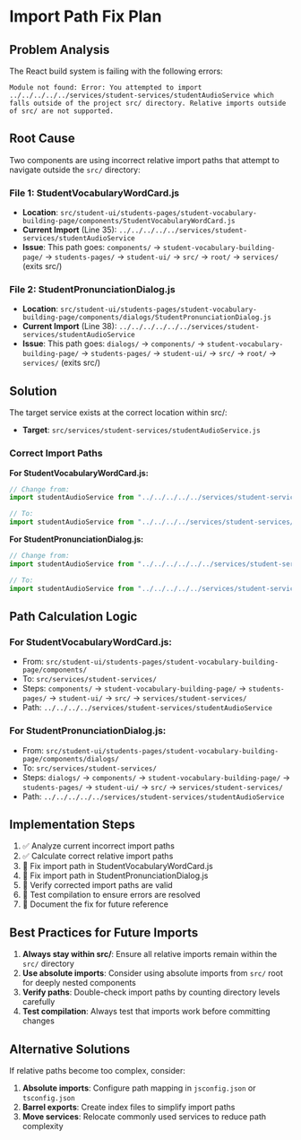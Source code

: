# Import Path Fix Plan

## Problem Analysis

The React build system is failing with the following errors:

```
Module not found: Error: You attempted to import ../../../../../services/student-services/studentAudioService which falls outside of the project src/ directory. Relative imports outside of src/ are not supported.
```

## Root Cause

Two components are using incorrect relative import paths that attempt to navigate outside the `src/` directory:

### File 1: StudentVocabularyWordCard.js

- **Location**: `src/student-ui/students-pages/student-vocabulary-building-page/components/StudentVocabularyWordCard.js`
- **Current Import** (Line 35): `../../../../../services/student-services/studentAudioService`
- **Issue**: This path goes: `components/` → `student-vocabulary-building-page/` → `students-pages/` → `student-ui/` → `src/` → `root/` → `services/` (exits src/)

### File 2: StudentPronunciationDialog.js

- **Location**: `src/student-ui/students-pages/student-vocabulary-building-page/components/dialogs/StudentPronunciationDialog.js`
- **Current Import** (Line 38): `../../../../../../services/student-services/studentAudioService`
- **Issue**: This path goes: `dialogs/` → `components/` → `student-vocabulary-building-page/` → `students-pages/` → `student-ui/` → `src/` → `root/` → `services/` (exits src/)

## Solution

The target service exists at the correct location within src/:

- **Target**: `src/services/student-services/studentAudioService.js`

### Correct Import Paths

**For StudentVocabularyWordCard.js:**

```javascript
// Change from:
import studentAudioService from "../../../../../services/student-services/studentAudioService";

// To:
import studentAudioService from "../../../../services/student-services/studentAudioService";
```

**For StudentPronunciationDialog.js:**

```javascript
// Change from:
import studentAudioService from "../../../../../../services/student-services/studentAudioService";

// To:
import studentAudioService from "../../../../../services/student-services/studentAudioService";
```

## Path Calculation Logic

### For StudentVocabularyWordCard.js:

- From: `src/student-ui/students-pages/student-vocabulary-building-page/components/`
- To: `src/services/student-services/`
- Steps: `components/` → `student-vocabulary-building-page/` → `students-pages/` → `student-ui/` → `src/` → `services/student-services/`
- Path: `../../../../services/student-services/studentAudioService`

### For StudentPronunciationDialog.js:

- From: `src/student-ui/students-pages/student-vocabulary-building-page/components/dialogs/`
- To: `src/services/student-services/`
- Steps: `dialogs/` → `components/` → `student-vocabulary-building-page/` → `students-pages/` → `student-ui/` → `src/` → `services/student-services/`
- Path: `../../../../../services/student-services/studentAudioService`

## Implementation Steps

1. ✅ Analyze current incorrect import paths
2. ✅ Calculate correct relative import paths
3. 🔄 Fix import path in StudentVocabularyWordCard.js
4. 🔄 Fix import path in StudentPronunciationDialog.js
5. 🔄 Verify corrected import paths are valid
6. 🔄 Test compilation to ensure errors are resolved
7. 🔄 Document the fix for future reference

## Best Practices for Future Imports

1. **Always stay within src/**: Ensure all relative imports remain within the `src/` directory
2. **Use absolute imports**: Consider using absolute imports from `src/` root for deeply nested components
3. **Verify paths**: Double-check import paths by counting directory levels carefully
4. **Test compilation**: Always test that imports work before committing changes

## Alternative Solutions

If relative paths become too complex, consider:

1. **Absolute imports**: Configure path mapping in `jsconfig.json` or `tsconfig.json`
2. **Barrel exports**: Create index files to simplify import paths
3. **Move services**: Relocate commonly used services to reduce path complexity
